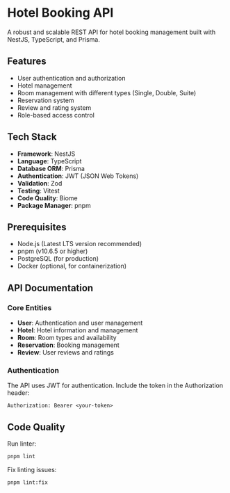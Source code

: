 # Hotel Booking API

A robust and scalable REST API for hotel booking management built with NestJS, TypeScript, and Prisma.

## Features

- User authentication and authorization
- Hotel management
- Room management with different types (Single, Double, Suite)
- Reservation system
- Review and rating system
- Role-based access control

## Tech Stack

- **Framework**: NestJS
- **Language**: TypeScript
- **Database ORM**: Prisma
- **Authentication**: JWT (JSON Web Tokens)
- **Validation**: Zod
- **Testing**: Vitest
- **Code Quality**: Biome
- **Package Manager**: pnpm

## Prerequisites

- Node.js (Latest LTS version recommended)
- pnpm (v10.6.5 or higher)
- PostgreSQL (for production)
- Docker (optional, for containerization)

## API Documentation

### Core Entities

- **User**: Authentication and user management
- **Hotel**: Hotel information and management
- **Room**: Room types and availability
- **Reservation**: Booking management
- **Review**: User reviews and ratings

### Authentication

The API uses JWT for authentication. Include the token in the Authorization header:
```
Authorization: Bearer <your-token>
```

## Code Quality

Run linter:
```bash
pnpm lint
```

Fix linting issues:
```bash
pnpm lint:fix
```
